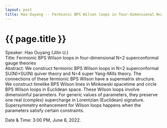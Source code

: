 ```yaml
---
layout: post
title: Hao Ouyang -- Fermionic BPS Wilson loops in four-dimensional N=2 superconformal gauge theories
---
```


{{ page.title }}
================

Speaker: Hao Ouyang (Jilin U.)  
Title: Fermionic BPS Wilson loops in four-dimensional N=2 superconformal gauge theories  
Abstract: We construct fermionic BPS Wilson loops in N=2 superconformal SU(N)×SU(N) quiver theory and N=4 super Yang-Mills theory. The connections of these fermionic BPS Wilson have a supermatrix structure. We construct timelike BPS Wilson lines in Minkowski spacetime and circle BPS Wilson loops in Euclidean space. These Wilson loops involve dimensionful parameters. For generic values of parameters, they preserve one real (complex) supercharge in Lorentzian (Euclidean) signature. Supersymmetry enhancement for Wilson loops happens when the parameters satisfy certain constraints.  

Date & Time: 3:00 PM, June 8, 2022.
